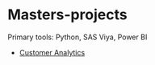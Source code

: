 # Masters-projects

Primary tools: Python, SAS Viya, Power BI

- [Customer Analytics](Customer%20Analytics/Customer_README.md)



